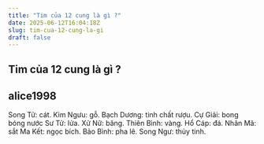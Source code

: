 ```yaml
---
title: "Tim của 12 cung là gì ?"
date: 2025-06-12T16:04:18Z
slug: tim-cua-12-cung-la-gi
draft: false
---
```


## Tim của 12 cung là gì ?

## alice1998

Song Tử: cát. 
Kim Ngưu: gỗ. 
Bạch Dương: tinh chất rượu. 
Cự Giải: bong bóng nước 
Sư Tử: lửa. 
Xử Nữ: băng. 
Thiên Bình: vàng. 
Hổ Cáp: đá. 
Nhân Mã: sắt 
Ma Kết: ngọc bích. 
Bảo Bình: pha lê. 
Song Ngư: thủy tinh.
